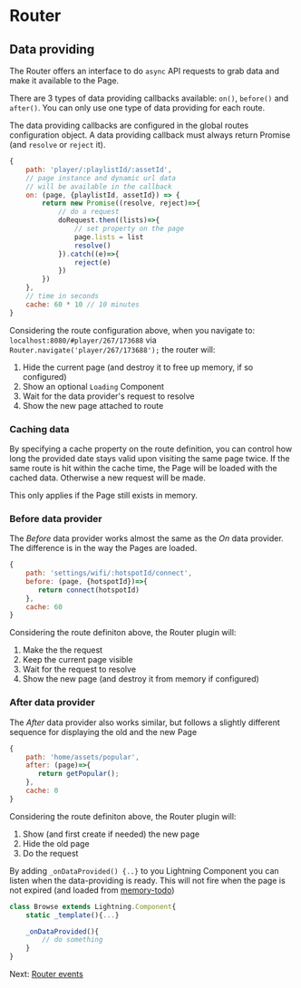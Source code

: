 # Router

## Data providing

The Router offers an interface to do `async` API requests to grab data and make it available to the Page.

There are 3 types of data providing callbacks available: `on()`, `before()` and `after()`. You can only use one type of
data providing for each route.

The data providing callbacks are configured in the global routes configuration object. A data providing callback must always return Promise (and `resolve` or `reject` it).

```js
{
    path: 'player/:playlistId/:assetId',
    // page instance and dynamic url data
    // will be available in the callback
    on: (page, {playlistId, assetId}) => {
        return new Promise((resolve, reject)=>{
            // do a request
            doRequest.then((lists)=>{
                // set property on the page
                page.lists = list
                resolve()
            }).catch((e)=>{
                reject(e)
            })
        })
    },
    // time in seconds
    cache: 60 * 10 // 10 minutes
}
```

Considering the route configuration above, when you navigate to: `localhost:8080/#player/267/173688` via `Router.navigate('player/267/173688');` the router will:

1. Hide the current page (and destroy it to free up memory, if so configured)
2. Show an optional `Loading` Component
3. Wait for the data provider's request to resolve
4. Show the new page attached to route

### Caching data

By specifying a cache property on the route definition, you can control how long the provided date stays valid upon visiting
the same page twice. If the same route is hit within the cache time, the Page will be loaded with the cached data. Otherwise a
new request will be made.

This only applies if the Page still exists in memory.

### Before data provider

The _Before_ data provider works almost the same as the _On_ data provider. The difference is in the way the Pages are loaded.

```js
{
    path: 'settings/wifi/:hotspotId/connect',
    before: (page, {hotspotId})=>{
       return connect(hotspotId)
    },
    cache: 60
}
```

Considering the route definiton above, the Router plugin will:

1. Make the the request
2. Keep the current page visible
3. Wait for the request to resolve
4. Show the new page (and destroy it from memory if configured)

### After data provider

The _After_ data provider also works similar, but follows a slightly different sequence for displaying the old and the new Page

```js
{
    path: 'home/assets/popular',
    after: (page)=>{
       return getPopular();
    },
    cache: 0
}
```

Considering the route definiton above, the Router plugin will:

1. Show (and first create if needed) the new page
2. Hide the old page
3. Do the request


By adding `_onDataProvided() {..}` to you Lightning Component you can listen when the data-providing is ready. This
will not fire when the page is not expired (and loaded from [memory-todo](#))

```js
class Browse extends Lightning.Component{
    static _template(){...}

    _onDataProvided(){
        // do something
    }
}
```

Next: 
[Router events](events.md)
